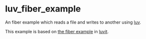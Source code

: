 luv_fiber_example
=================

An fiber example which reads a file and writes to another using [luv]( https://github.com/luvit/luv ).

This example is based on [the fiber example]( https://github.com/luvit/luvit/tree/b52c6fc1f47c20cb1b209739c7809af6fce75561/examples/stream ) in [luvit]( https://github.com/luvit/luvit ).
